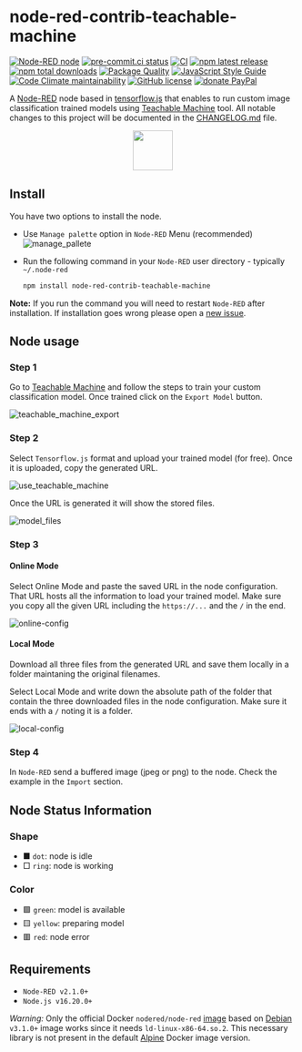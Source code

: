 # node-red-contrib-teachable-machine

[![Node-RED node](https://img.shields.io/badge/Node--RED-node-red?logo=node-red)](https://nodered.org)
[![pre-commit.ci status](https://results.pre-commit.ci/badge/github/bonastreyair/node-red-contrib-teachable-machine/main.svg)](https://results.pre-commit.ci/latest/github/bonastreyair/node-red-contrib-teachable-machine/main)
[![CI](https://img.shields.io/github/actions/workflow/status/bonastreyair/node-red-contrib-teachable-machine/ci.yml?branch=main&label=CI&logo=github)](https://github.com/bonastreyair/node-red-contrib-teachable-machine/actions?workflow=CI)
[![npm latest release](https://img.shields.io/npm/v/node-red-contrib-teachable-machine?logo=npm)](https://www.npmjs.com/package/node-red-contrib-teachable-machine)
[![npm total downloads](https://img.shields.io/npm/dt/node-red-contrib-teachable-machine)](https://www.npmjs.com/package/node-red-contrib-teachable-machine)
[![Package Quality](https://packagequality.com/shield/node-red-contrib-teachable-machine.svg)](https://packagequality.com/#?package=node-red-contrib-teachable-machine)
[![JavaScript Style Guide](https://img.shields.io/badge/code_style-standard-brightgreen.svg?color=yellow&logo=JavaScript&logoColor=white)](https://standardjs.com)
[![Code Climate maintainability](https://img.shields.io/codeclimate/maintainability/bonastreyair/node-red-contrib-teachable-machine?logo=codeclimate)](https://codeclimate.com/github/bonastreyair/node-red-contrib-teachable-machine/maintainability)
[![GitHub license](https://img.shields.io/github/license/bonastreyair/node-red-contrib-teachable-machine?color=blue)](https://github.com/bonastreyair/node-red-contrib-teachable-machine/blob/master/LICENSE)
[![donate PayPal](https://img.shields.io/badge/donate-PayPal-blue)](https://www.paypal.me/bonastreyair)

A [Node-RED](https://nodered.org) node based in [tensorflow.js](https://www.tensorflow.org/js) that enables to run custom image classification trained models using [Teachable Machine](https://teachablemachine.withgoogle.com/train/image) tool. All notable changes to this project will be documented in the [CHANGELOG.md](https://github.com/bonastreyair/node-red-contrib-teachable-machine/blob/main/CHANGELOG.md) file.

<p align="center">
  <img src="https://user-images.githubusercontent.com/37800834/79343223-736d7d80-7f2e-11ea-9c85-b83fc73b0952.png" height="70">
</p>

## Install

You have two options to install the node.

- Use `Manage palette` option in `Node-RED` Menu (recommended)
  ![manage_pallete](https://user-images.githubusercontent.com/37800834/80922178-88923b00-8d7b-11ea-9fcf-ea1839bfee09.png)

- Run the following command in your `Node-RED` user directory - typically `~/.node-red`

  ```bash
  npm install node-red-contrib-teachable-machine
  ```

**Note:** If you run the command you will need to restart `Node-RED` after installation. If installation goes wrong please open a [new issue](https://github.com/bonastreyair/node-red-contrib-teachable-machine/issues).

## Node usage

### Step 1

Go to [Teachable Machine](https://teachablemachine.withgoogle.com/train/image) and follow the steps to train your custom classification model. Once trained click on the `Export Model` button.

![teachable_machine_export](https://user-images.githubusercontent.com/37800834/80190158-18b1e100-8614-11ea-9ccf-6668e49e7e2d.png)

### Step 2

Select `Tensorflow.js` format and upload your trained model (for free). Once it is uploaded, copy the generated URL.

![use_teachable_machine](https://user-images.githubusercontent.com/37800834/79056723-8431a100-7c59-11ea-9488-346f4f8e6004.png)

Once the URL is generated it will show the stored files.

![model_files](https://user-images.githubusercontent.com/37800834/204745026-40cf7cec-6775-4e78-a454-4c82271d613f.png)

### Step 3

#### **Online Mode**

Select Online Mode and paste the saved URL in the node configuration. That URL hosts all the information to load your trained model. Make sure you copy all the given URL including the `https://...` and the `/` in the end.

![online-config](https://user-images.githubusercontent.com/37800834/204746402-2551eb8c-576c-40fa-a250-7f0f93a9d670.png)

#### **Local Mode**

Download all three files from the generated URL and save them locally in a folder maintaning the original filenames.

Select Local Mode and write down the absolute path of the folder that contain the three downloaded files in the node configuration. Make sure it ends with a `/` noting it is a folder.

![local-config](https://user-images.githubusercontent.com/37800834/204746412-fafc1b81-6431-4cb3-82bb-d4a29e415108.png)

### Step 4

In `Node-RED` send a buffered image (jpeg or png) to the node. Check the example in the `Import` section.

## Node Status Information

### Shape

- ■ `dot`: node is idle
- □ `ring`: node is working

### Color

- 🟩 `green`: model is available
- 🟨 `yellow`: preparing model
- 🟥 `red`: node error

## Requirements

- `Node-RED v2.1.0+`
- `Node.js v16.20.0+`

*Warning:* Only the official Docker `nodered/node-red` [image](https://hub.docker.com/r/nodered/node-red/) based on [Debian](https://www.debian.org) `v3.1.0+` image works since it needs `ld-linux-x86-64.so.2`. This necessary library is not present in the default [Alpine](https://hub.docker.com/_/alpine) Docker image version.

